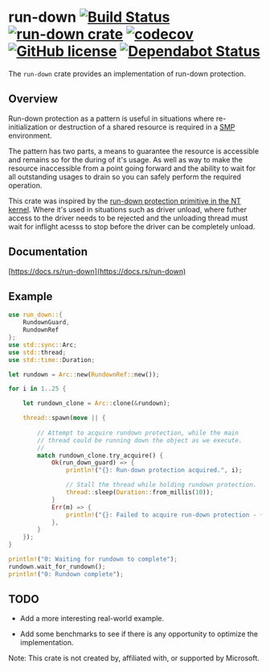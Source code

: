 run-down [![Build Status][gh-ci-img]][gh-ci] [![run-down crate][crate-img]][crate] [![codecov][codecov-img]][codecov] [![GitHub license][license-img]][license] [![Dependabot Status][dependabot-img]][dependabot]
=====

The `run-down` crate provides an implementation of run-down protection.

## Overview

Run-down protection as a pattern is useful in situations where re-initialization
or destruction of a shared resource is required in a [SMP][smp-link] environment.

The pattern has two parts, a means to guarantee the resource is accessible and remains so for
the during of it's usage. As well as way to make the resource inaccessible from a point going forward
and the ability to wait for all outstanding usages to drain so you can safely perform the required operation. 

This crate was inspired by the [run-down protection primitive in the NT kernel][nt-run-down-docs].
Where it's used in situations such as driver unload, where futher access to the driver
needs to be rejected and the unloading thread must wait for inflight acesss to stop before
the driver can be completely unload.

## Documentation

[https://docs.rs/run-down](https://docs.rs/run-down)

## Example

```rust
use run_down::{
    RundownGuard,
    RundownRef
};
use std::sync::Arc;
use std::thread;
use std::time::Duration;

let rundown = Arc::new(RundownRef::new());

for i in 1..25 {

    let rundown_clone = Arc::clone(&rundown);

    thread::spawn(move || {
    
        // Attempt to acquire rundown protection, while the main
        // thread could be running down the object as we execute.
        // 
        match rundown_clone.try_acquire() {
            Ok(run_down_guard) => {
                println!("{}: Run-down protection acquired.", i);

                // Stall the thread while holding rundown protection.
                thread::sleep(Duration::from_millis(10));
            }
            Err(m) => {
                println!("{}: Failed to acquire run-down protection - {:?}", i, m);
            },
        }
    });
}

println!("0: Waiting for rundown to complete");
rundown.wait_for_rundown();
println!("0: Rundown complete");
```

## TODO

 - Add a more interesting real-world example.
 
 - Add some benchmarks to see if there is any opportunity to optimize the implementation.

Note: This crate is not created by, affiliated with, or supported by Microsoft.

<!-- Markdown References -->
[gh-ci]: https://github.com/bgianfo/pr-dash/actions
[gh-ci-img]: https://img.shields.io/github/workflow/status/bgianfo/rust-run-down/ci/master?color=green&logo=github

[license]: https://github.com/bgianfo/rust-run-down/blob/master/LICENSE
[license-img]: https://img.shields.io/github/license/bgianfo/rust-run-down.svg?color=green

[dependabot]: https://dependabot.com
[dependabot-img]: https://img.shields.io/static/v1?label=dependabot&message=enabled&color=green&logo=dependabot

[crate]: https://crates.io/crates/run-down
[crate-img]:http://meritbadge.herokuapp.com/run-down

[codecov]: https://codecov.io/gh/bgianfo/rust-run-down
[codecov-img]: https://img.shields.io/codecov/c/github/bgianfo/rust-run-down/master?logo=codecov&color=green

[nt-run-down-docs]: https://docs.microsoft.com/en-us/windows-hardware/drivers/kernel/run-down-protection

[smp-link]: https://en.wikipedia.org/wiki/Symmetric_multiprocessing

